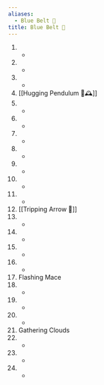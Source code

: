 ```yaml
---
aliases:
  - Blue Belt 🔵
title: Blue Belt 🔵
---
```


1. -
2. -
3. -
4. [[Hugging Pendulum 🤗🕰️]]
5. -
6. -
7. -
8. -
9. -
10. -
11. -
12. [[Tripping Arrow 🏹]]
13. -
14. -
15. -
16. -
17. Flashing Mace
18. -
19. -
20. -
21. Gathering Clouds
22. -
23. -
24. -

